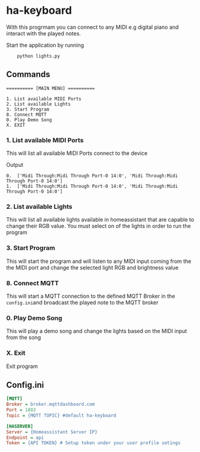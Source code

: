 # ha-keyboard

With this progrmam you can connect to any MIDI e.g digital piano and interact with the played notes.

Start the application by running

````console
    python lights.py
````

## Commands

````console
========== [MAIN MENU] ==========

1. List available MIDI Ports
2. List available Lights
3. Start Program
8. Connect MQTT
0. Play Demo Song
X. EXIT

````

### 1. List available MIDI Ports

This will list all available MIDI Ports connect to the device

Output

````console
0.  ['Midi Through:Midi Through Port-0 14:0', 'Midi Through:Midi Through Port-0 14:0']
1.  ['Midi Through:Midi Through Port-0 14:0', 'Midi Through:Midi Through Port-0 14:0']
````

### 2. List available Lights

This will list all available lights available in homeassistant that are capable to change their RGB value. 
You must select on of the lights in order to run the program

### 3. Start Program

This will start the program and will listen to any MIDI input coming from the the MIDI port and change the selected light RGB and brightness value

### 8. Connect MQTT

This will start a MQTT connection to the defined MQTT Broker in the ````config.ini````and broadcast the played note to the MQTT broker

### 0. Play Demo Song

This will play a demo song and change the lights based on the MIDI input from the song

### X. Exit

Exit program

## Config.ini

````ini
[MQTT]
Broker = broker.mqttdashboard.com
Port = 1883
Topic = {MQTT TOPIC} #default ha-keyboard

[HASERVER]
Server = {Homeassistant Server IP}
Endpoint = api
Token = {API TOKEN} # Setup token under your user profile setings

````
